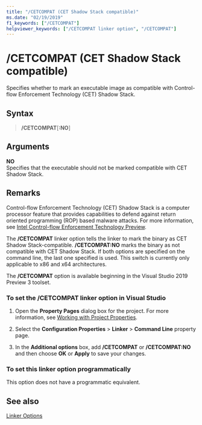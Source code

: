 ```yaml
---
title: "/CETCOMPAT (CET Shadow Stack compatible)"
ms.date: "02/19/2019"
f1_keywords: ["/CETCOMPAT"]
helpviewer_keywords: ["/CETCOMPAT linker option", "/CETCOMPAT"]
---
```

# /CETCOMPAT (CET Shadow Stack compatible)

Specifies whether to mark an executable image as compatible with Control-flow Enforcement Technology (CET) Shadow Stack.

## Syntax

> **/CETCOMPAT**\[**:NO**]

## Arguments

**NO**<br/>
Specifies that the executable should not be marked compatible with CET Shadow Stack.

## Remarks

Control-flow Enforcement Technology (CET) Shadow Stack is a computer processor feature that provides capabilities to defend against return oriented programming (ROP) based malware attacks. For more information, see [Intel Control-flow Enforcement Technology Preview](https://software.intel.com/sites/default/files/managed/4d/2a/control-flow-enforcement-technology-preview.pdf).

The **/CETCOMPAT** linker option tells the linker to mark the binary as CET Shadow Stack-compatible. **/CETCOMPAT:NO** marks the binary as not compatible with CET Shadow Stack. If both options are specified on the command line, the last one specified is used. This switch is currently only applicable to x86 and x64 architectures.

The **/CETCOMPAT** option is available beginning in the Visual Studio 2019 Preview 3 toolset.

### To set the /CETCOMPAT linker option in Visual Studio

1. Open the **Property Pages** dialog box for the project. For more information, see [Working with Project Properties](../working-with-project-properties.md).

1. Select the **Configuration Properties** > **Linker** > **Command Line** property page.

1. In the **Additional options** box, add **/CETCOMPAT** or **/CETCOMPAT:NO** and then choose **OK** or **Apply** to save your changes.

### To set this linker option programmatically

This option does not have a programmatic equivalent.

## See also

[Linker Options](linker-options.md)
